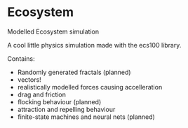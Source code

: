 # Ecosystem
Modelled Ecosystem simulation

A cool little physics simulation made with the ecs100 library.

Contains:
 - Randomly generated fractals (planned)
 - vectors!
 - realistically modelled forces causing accelleration
 - drag and friction
 - flocking behaviour (planned)
 - attraction and repelling behaviour
 - finite-state machines and neural nets (planned)
